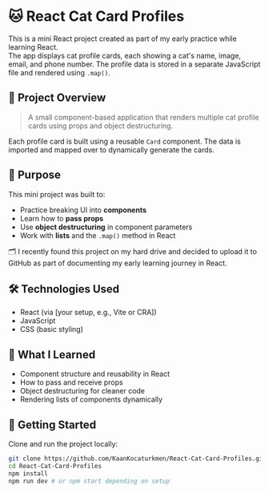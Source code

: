 # 🐱 React Cat Card Profiles

This is a mini React project created as part of my early practice while learning React.  
The app displays cat profile cards, each showing a cat's name, image, email, and phone number. The profile data is stored in a separate JavaScript file and rendered using `.map()`.

## 🚀 Project Overview

> A small component-based application that renders multiple cat profile cards using props and object destructuring.

Each profile card is built using a reusable `Card` component. The data is imported and mapped over to dynamically generate the cards.

## 🧠 Purpose

This mini project was built to:
- Practice breaking UI into **components**
- Learn how to **pass props**
- Use **object destructuring** in component parameters
- Work with **lists** and the `.map()` method in React

🗂️ I recently found this project on my hard drive and decided to upload it to GitHub as part of documenting my early learning journey in React.

## 🛠️ Technologies Used

- React (via [your setup, e.g., Vite or CRA])
- JavaScript
- CSS (basic styling)

<!--
## 🔗 Live Demo

_(No live demo available currently)_
-->

## 📝 What I Learned

- Component structure and reusability in React
- How to pass and receive props
- Object destructuring for cleaner code
- Rendering lists of components dynamically

## 📁 Getting Started

Clone and run the project locally:

```bash
git clone https://github.com/KaanKocaturkmen/React-Cat-Card-Profiles.git
cd React-Cat-Card-Profiles
npm install
npm run dev # or npm start depending on setup
